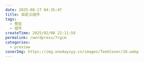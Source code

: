 ```yaml
---
date: 2025-08-17 04:35:47
title: 自定义组件
tags:
  - 预览
  - 组件
createTime: 2025/02/08 22:11:59
permalink: /wordpress/7rgcm
categories:
  - preview
coverImg: https://img.onedayxyy.cn/images/TeekCover/10.webp
---
```


<CustomComponent />
